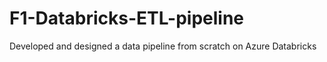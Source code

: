# F1-Databricks-ETL-pipeline
Developed and designed a data pipeline from scratch on Azure Databricks 
